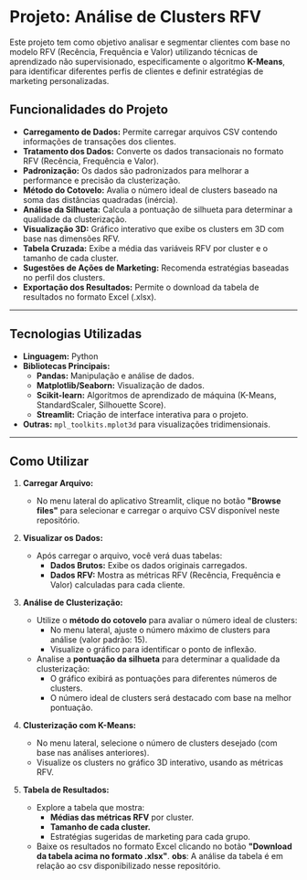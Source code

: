 # **Projeto: Análise de Clusters RFV**

Este projeto tem como objetivo analisar e segmentar clientes com base no modelo RFV (Recência, Frequência e Valor) utilizando técnicas de aprendizado não supervisionado, especificamente o algoritmo **K-Means**, para identificar diferentes perfis de clientes e definir estratégias de marketing personalizadas.

## **Funcionalidades do Projeto**

- **Carregamento de Dados:** Permite carregar arquivos CSV contendo informações de transações dos clientes.
- **Tratamento dos Dados:** Converte os dados transacionais no formato RFV (Recência, Frequência e Valor).
- **Padronização:** Os dados são padronizados para melhorar a performance e precisão da clusterização.
- **Método do Cotovelo:** Avalia o número ideal de clusters baseado na soma das distâncias quadradas (inércia).
- **Análise da Silhueta:** Calcula a pontuação de silhueta para determinar a qualidade da clusterização.
- **Visualização 3D:** Gráfico interativo que exibe os clusters em 3D com base nas dimensões RFV.
- **Tabela Cruzada:** Exibe a média das variáveis RFV por cluster e o tamanho de cada cluster.
- **Sugestões de Ações de Marketing:** Recomenda estratégias baseadas no perfil dos clusters.
- **Exportação dos Resultados:** Permite o download da tabela de resultados no formato Excel (.xlsx).

---

## **Tecnologias Utilizadas**

- **Linguagem:** Python
- **Bibliotecas Principais:**
  - **Pandas:** Manipulação e análise de dados.
  - **Matplotlib/Seaborn:** Visualização de dados.
  - **Scikit-learn:** Algoritmos de aprendizado de máquina (K-Means, StandardScaler, Silhouette Score).
  - **Streamlit:** Criação de interface interativa para o projeto.
- **Outras:** `mpl_toolkits.mplot3d` para visualizações tridimensionais.

---

## **Como Utilizar**

1. **Carregar Arquivo:**
   - No menu lateral do aplicativo Streamlit, clique no botão **"Browse files"** para selecionar e carregar o arquivo CSV disponível neste repositório.

2. **Visualizar os Dados:**
   - Após carregar o arquivo, você verá duas tabelas:
     - **Dados Brutos:** Exibe os dados originais carregados.
     - **Dados RFV:** Mostra as métricas RFV (Recência, Frequência e Valor) calculadas para cada cliente.

3. **Análise de Clusterização:**
   - Utilize o **método do cotovelo** para avaliar o número ideal de clusters:
     - No menu lateral, ajuste o número máximo de clusters para análise (valor padrão: 15).
     - Visualize o gráfico para identificar o ponto de inflexão.
   - Analise a **pontuação da silhueta** para determinar a qualidade da clusterização:
     - O gráfico exibirá as pontuações para diferentes números de clusters.
     - O número ideal de clusters será destacado com base na melhor pontuação.

4. **Clusterização com K-Means:**
   - No menu lateral, selecione o número de clusters desejado (com base nas análises anteriores).
   - Visualize os clusters no gráfico 3D interativo, usando as métricas RFV.

5. **Tabela de Resultados:**
   - Explore a tabela que mostra:
     - **Médias das métricas RFV** por cluster.
     - **Tamanho de cada cluster.**
     - Estratégias sugeridas de marketing para cada grupo.
   - Baixe os resultados no formato Excel clicando no botão **"Download da tabela acima no formato .xlsx"**.
**obs**: A análise da tabela é em relação ao csv disponibilizado nesse repositório. 
